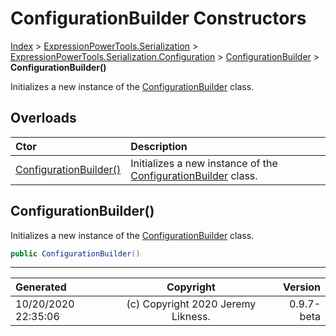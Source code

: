 ﻿# ConfigurationBuilder Constructors

[Index](../index.md) > [ExpressionPowerTools.Serialization](ExpressionPowerTools.Serialization.a.md) > [ExpressionPowerTools.Serialization.Configuration](ExpressionPowerTools.Serialization.Configuration.n.md) > [ConfigurationBuilder](ExpressionPowerTools.Serialization.Configuration.ConfigurationBuilder.cs.md) > **ConfigurationBuilder()**

Initializes a new instance of the [ConfigurationBuilder](ExpressionPowerTools.Serialization.Configuration.ConfigurationBuilder.cs.md) class.

## Overloads

| Ctor | Description |
| :-- | :-- |
| [ConfigurationBuilder()](#configurationbuilder) | Initializes a new instance of the [ConfigurationBuilder](ExpressionPowerTools.Serialization.Configuration.ConfigurationBuilder.cs.md) class. |

## ConfigurationBuilder()

Initializes a new instance of the [ConfigurationBuilder](ExpressionPowerTools.Serialization.Configuration.ConfigurationBuilder.cs.md) class.

```csharp
public ConfigurationBuilder()
```



---

| Generated | Copyright | Version |
| :-- | :-: | --: |
| 10/20/2020 22:35:06 | (c) Copyright 2020 Jeremy Likness. | 0.9.7-beta |
